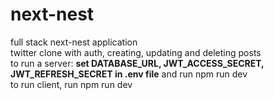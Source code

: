 # next-nest
full stack next-nest application <br/>
twitter clone with auth, creating, updating and deleting posts <br/>
to run a server: <b>set DATABASE_URL, JWT_ACCESS_SECRET, JWT_REFRESH_SECRET in .env file</b> and run npm run dev <br/>
to run client, run npm run dev
